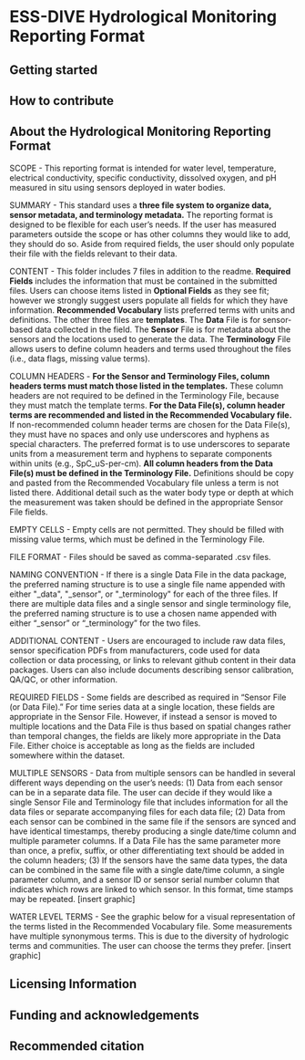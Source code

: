 # ESS-DIVE Hydrological Monitoring Reporting Format

## Getting started

## How to contribute

## About the Hydrological Monitoring Reporting Format
SCOPE - This reporting format is intended for water level, temperature, electrical conductivity, specific conductivity, dissolved oxygen, and pH measured in situ using sensors deployed in water bodies.

SUMMARY - This standard uses a **three file system to organize data, sensor metadata, and terminology metadata.** The reporting format is designed to be flexible for each user’s needs. If the user has measured parameters outside the scope or has other columns they would like to add, they should do so. Aside from required fields, the user should only populate their file with the fields relevant to their data. 

CONTENT - This folder includes 7 files in addition to the readme. **Required Fields** includes the information that must be contained in the submitted files. Users can choose items listed in **Optional Fields** as they see fit; however we strongly suggest users populate all fields for which they have information. **Recommended Vocabulary** lists preferred terms with units and definitions.  The other three files are **templates**. The **Data** File is for sensor-based data collected in the field. The **Sensor** File is for metadata about the sensors and the locations used to generate the data. The **Terminology** File allows users to define column headers and terms used throughout the files (i.e., data flags, missing value terms). 

COLUMN HEADERS - **For the Sensor and Terminology Files, column headers terms must match those listed in the templates.** These column headers are not required to be defined in the Terminology File, because they must match the template terms. **For the Data File(s), column header terms are recommended and listed in the Recommended Vocabulary file.** If non-recommended column header terms are chosen for the Data File(s), they must have no spaces and only use underscores and hyphens as special characters. The preferred format is to use underscores to separate units from a measurement term and hyphens to separate components within units (e.g., SpC_uS-per-cm). **All column headers from the Data File(s) must be defined in the Terminology File.** Definitions should be copy and pasted from the Recommended Vocabulary file unless a term is not listed there. Additional detail such as the water body type or depth at which the measurement was taken should be defined in the appropriate Sensor File fields. 

EMPTY CELLS - Empty cells are not permitted. They should be filled with missing value terms, which must be defined in the Terminology File. 	

FILE FORMAT - Files should be saved as comma-separated .csv files.

NAMING CONVENTION - If there is a single Data File in the data package, the preferred naming structure is to use a single file name appended with either "_data", "_sensor", or "_terminology" for each of the three files. If there are multiple data files and a single sensor and single terminology file, the preferred naming structure is to use a chosen name appended with either “_sensor” or “_terminology” for the two files.

ADDITIONAL CONTENT - Users are encouraged to include raw data files, sensor specification PDFs from manufacturers, code used for data collection or data processing, or links to relevant github content in their data packages. Users can also include documents describing sensor calibration, QA/QC, or other information.

REQUIRED FIELDS - Some fields are described as required in “Sensor File (or Data File).” For time series data at a single location, these fields are appropriate in the Sensor File. However, if instead a sensor is moved to multiple locations and the Data File is thus based on spatial changes rather than temporal changes, the fields are likely more appropriate in the Data File. Either choice is acceptable as long as the fields are included somewhere within the dataset.

MULTIPLE SENSORS - Data from multiple sensors can be handled in several different ways depending on the user’s needs: (1) Data from each sensor can be in a separate data file. The user can decide if they would like a single Sensor File and Terminology file that includes information for all the data files or separate accompanying files for each data file; (2) Data from each sensor can be combined in the same file if the sensors are synced and have identical timestamps, thereby producing a single date/time column and multiple parameter columns. If a Data File has the same parameter more than once, a prefix, suffix, or other differentiating text should be added in the column headers; (3) If the sensors have the same data types, the data can be combined in the same file with a single date/time column, a single parameter column, and a sensor ID or sensor serial number column that indicates which rows are linked to which sensor. In this format, time stamps may be repeated.
[insert graphic]

WATER LEVEL TERMS - See the graphic below for a visual representation of the terms listed in the Recommended Vocabulary file. Some measurements have multiple synonymous terms. This is due to the diversity of hydrologic terms and communities. The user can choose the terms they prefer.
[insert graphic]


## Licensing Information

## Funding and acknowledgements

## Recommended citation
